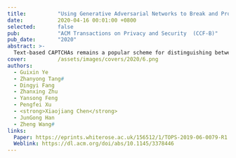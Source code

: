 ```yaml
---
title:          "Using Generative Adversarial Networks to Break and Protect Text Captchas"
date:           2020-04-16 00:01:00 +0800
selected:       false
pub:            "ACM Transactions on Privacy and Security  (CCF-B)"
pub_date:       "2020"
abstract: >-
  Text-based CAPTCHAs remains a popular scheme for distinguishing between a legitimate human user and an automated program. This article presents a novel genetic text captcha solver based on the generative adversarial network. As a departure from prior text captcha solvers that require a labor-intensive and time-consuming process to construct, our scheme needs significantly fewer real captchas but yields better performance in solving captchas. Our approach works by first learning a synthesizer to automatically generate synthetic captchas to construct a base solver. It then improves and fine-tunes the base solver using a small number of labeled real captchas. As a result, our attack requires only a small set of manually labeled captchas, which reduces the cost of launching an attack on a captcha scheme. We evaluate our scheme by applying it to 33 captcha schemes, of which 11 are currently used by 32 of the top-50 popular websites. Experimental results demonstrate that our scheme significantly outperforms four prior captcha solvers and can solve captcha schemes where others fail. As a countermeasure, we propose to add imperceptible perturbations onto a captcha image. We demonstrate that our countermeasure can greatly reduce the success rate of the attack. 
cover:          /assets/images/covers/2020/6.png
authors:
  - Guixin Ye
  - Zhanyong Tang#
  - Dingyi Fang
  - Zhanxing Zhu
  - Yansong Feng
  - Pengfei Xu 
  - <strong>Xiaojiang Chen</strong>
  - JunGong Han
  - Zheng Wang#
links:
  Paper: https://eprints.whiterose.ac.uk/156512/1/TOPS-2019-06-0079-R1.pdf
  Weblink: https://dl.acm.org/doi/abs/10.1145/3378446
---
```

